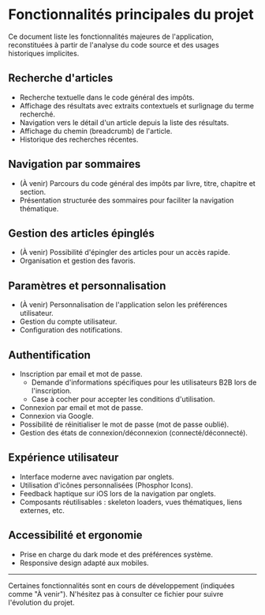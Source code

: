 # Fonctionnalités principales du projet

Ce document liste les fonctionnalités majeures de l'application, reconstituées à partir de l'analyse du code source et des usages historiques implicites.

## Recherche d'articles
- Recherche textuelle dans le code général des impôts.
- Affichage des résultats avec extraits contextuels et surlignage du terme recherché.
- Navigation vers le détail d'un article depuis la liste des résultats.
- Affichage du chemin (breadcrumb) de l'article.
- Historique des recherches récentes.

## Navigation par sommaires
- (À venir) Parcours du code général des impôts par livre, titre, chapitre et section.
- Présentation structurée des sommaires pour faciliter la navigation thématique.

## Gestion des articles épinglés
- (À venir) Possibilité d'épingler des articles pour un accès rapide.
- Organisation et gestion des favoris.

## Paramètres et personnalisation
- (À venir) Personnalisation de l'application selon les préférences utilisateur.
- Gestion du compte utilisateur.
- Configuration des notifications.

## Authentification
- Inscription par email et mot de passe.
  - Demande d'informations spécifiques pour les utilisateurs B2B lors de l'inscription.
  - Case à cocher pour accepter les conditions d'utilisation.
- Connexion par email et mot de passe.
- Connexion via Google.
- Possibilité de réinitialiser le mot de passe (mot de passe oublié).
- Gestion des états de connexion/déconnexion (connecté/déconnecté).


## Expérience utilisateur
- Interface moderne avec navigation par onglets.
- Utilisation d'icônes personnalisées (Phosphor Icons).
- Feedback haptique sur iOS lors de la navigation par onglets.
- Composants réutilisables : skeleton loaders, vues thématiques, liens externes, etc.

## Accessibilité et ergonomie
- Prise en charge du dark mode et des préférences système.
- Responsive design adapté aux mobiles.

---

Certaines fonctionnalités sont en cours de développement (indiquées comme "À venir"). N'hésitez pas à consulter ce fichier pour suivre l'évolution du projet.

